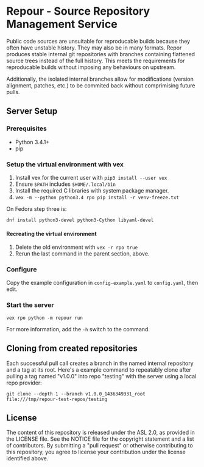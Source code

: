 # Repour - Source Repository Management Service

Public code sources are unsuitable for reproducable builds because they often have unstable history. They may also be in many formats. Repor produces stable internal git repositories with branches containing flattened source trees instead of the full history. This meets the requirements for reproducable builds without imposing any behaviours on upstream.

Additionally, the isolated internal branches allow for modifications (version alignment, patches, etc.) to be commited back without comprimising future pulls.

## Server Setup

### Prerequisites

- Python 3.4.1+
- pip

### Setup the virtual environment with vex

1. Install vex for the current user with `pip3 install --user vex`
2. Ensure `$PATH` includes `$HOME/.local/bin`
3. Install the required C libraries with system package manager.
4. `vex -m --python python3.4 rpo pip install -r venv-freeze.txt`

On Fedora step three is:

    dnf install python3-devel python3-Cython libyaml-devel

#### Recreating the virtual environment

1. Delete the old environment with `vex -r rpo true`
2. Rerun the last command in the parent section, above.

### Configure

Copy the example configuration in `config-example.yaml` to `config.yaml`, then edit.

### Start the server

    vex rpo python -m repour run

For more information, add the `-h` switch to the command.

## Cloning from created repositories

Each successful pull call creates a branch in the named internal repository and a tag at its root. Here's a example command to repeatably clone after pulling a tag named "v1.0.0" into repo "testing" with the server using a local repo provider:

    git clone --depth 1 --branch v1.0.0_1436349331_root file:///tmp/repour-test-repos/testing

## License

The content of this repository is released under the ASL 2.0, as provided in the LICENSE file. See the NOTICE file for the copyright statement and a list of contributors. By submitting a "pull request" or otherwise contributing to this repository, you agree to license your contribution under the license identified above.
